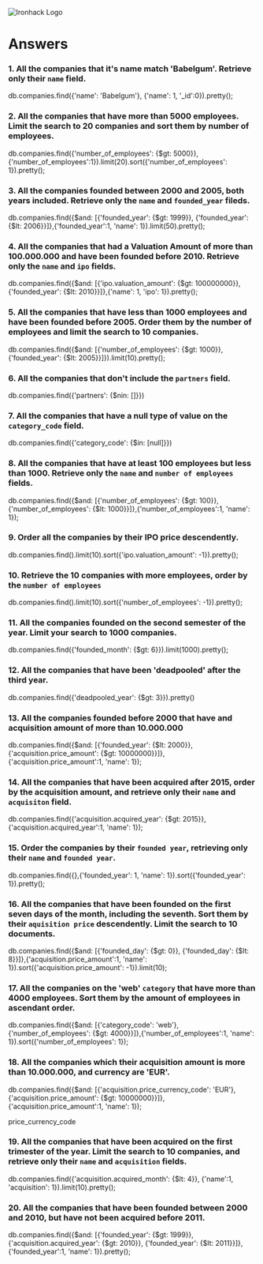 ![Ironhack Logo](https://i.imgur.com/1QgrNNw.png)

# Answers

### 1. All the companies that it's name match 'Babelgum'. Retrieve only their `name` field.

db.companies.find({'name': 'Babelgum'}, {'name': 1, '_id':0}).pretty();
<!-- Your Code Goes Here -->

### 2. All the companies that have more than 5000 employees. Limit the search to 20 companies and sort them by **number of employees**.

db.companies.find({'number_of_employees': {$gt: 5000}},{'number_of_employees':1}).limit(20).sort({'number_of_employees': 1}).pretty();
<!-- Your Code Goes Here -->

### 3. All the companies founded between 2000 and 2005, both years included. Retrieve only the `name` and `founded_year` fileds.

db.companies.find({$and: [{'founded_year': {$gt: 1999}}, {'founded_year': {$lt: 2006}}]},{'founded_year':1, 'name': 1}).limit(50).pretty();
<!-- Your Code Goes Here -->

### 4. All the companies that had a Valuation Amount of more than 100.000.000 and have been founded before 2010. Retrieve only the `name` and `ipo` fields.
db.companies.find({$and: [{'ipo.valuation_amount': {$gt: 100000000}}, {'founded_year': {$lt: 2010}}]},{'name': 1, 'ipo': 1}).pretty();


<!-- Your Code Goes Here -->

### 5. All the companies that have less than 1000 employees and have been founded before 2005. Order them by the number of employees and limit the search to 10 companies.

db.companies.find({$and: [{'number_of_employees': {$gt: 1000}}, {'founded_year': {$lt: 2005}}]}).limit(10).pretty();
<!-- Your Code Goes Here -->

### 6. All the companies that don't include the `partners` field.

db.companies.find({'partners': {$nin: []}})
<!-- Your Code Goes Here -->

### 7. All the companies that have a null type of value on the `category_code` field.

db.companies.find({'category_code': {$in: [null]}})
<!-- Your Code Goes Here -->

### 8. All the companies that have at least 100 employees but less than 1000. Retrieve only the `name` and `number of employees` fields.

db.companies.find({$and: [{'number_of_employees': {$gt: 100}}, {'number_of_employees': {$lt: 1000}}]},{'number_of_employees':1, 'name': 1});
<!-- Your Code Goes Here -->

### 9. Order all the companies by their IPO price descendently.
db.companies.find().limit(10).sort({'ipo.valuation_amount': -1}).pretty();
<!-- Your Code Goes Here -->

### 10. Retrieve the 10 companies with more employees, order by the `number of employees`

db.companies.find().limit(10).sort({'number_of_employees': -1}).pretty();
<!-- Your Code Goes Here -->

### 11. All the companies founded on the second semester of the year. Limit your search to 1000 companies.

db.companies.find({'founded_month': {$gt: 6}}).limit(1000).pretty();
<!-- Your Code Goes Here -->

### 12. All the companies that have been 'deadpooled' after the third year.
db.companies.find({'deadpooled_year': {$gt: 3}}).pretty()
<!-- Your Code Goes Here -->

### 13. All the companies founded before 2000 that have and acquisition amount of more than 10.000.000
db.companies.find({$and: [{'founded_year': {$lt: 2000}}, {'acquisition.price_amount': {$gt: 10000000}}]},{'acquisition.price_amount':1, 'name': 1});
<!-- Your Code Goes Here -->

### 14. All the companies that have been acquired after 2015, order by the acquisition amount, and retrieve only their `name` and `acquisiton` field.
db.companies.find({'acquisition.acquired_year': {$gt: 2015}},{'acquisition.acquired_year':1, 'name': 1});

<!-- Your Code Goes Here -->

### 15. Order the companies by their `founded year`, retrieving only their `name` and `founded year`.
db.companies.find({},{'founded_year': 1, 'name': 1}).sort({'founded_year': 1}).pretty();
<!-- Your Code Goes Here -->

### 16. All the companies that have been founded on the first seven days of the month, including the seventh. Sort them by their `aquisition price` descendently. Limit the search to 10 documents.
db.companies.find({$and: [{'founded_day': {$gt: 0}}, {'founded_day': {$lt: 8}}]},{'acquisition.price_amount':1, 'name': 1}).sort({'acquisition.price_amount': -1}).limit(10);
<!-- Your Code Goes Here -->

### 17. All the companies on the 'web' `category` that have more than 4000 employees. Sort them by the amount of employees in ascendant order.
db.companies.find({$and: [{'category_code': 'web'}, {'number_of_employees': {$gt: 4000}}]},{'number_of_employees':1, 'name': 1}).sort({'number_of_employees': 1});

<!-- Your Code Goes Here -->

### 18. All the companies which their acquisition amount is more than 10.000.000, and currency are 'EUR'.
db.companies.find({$and: [{'acquisition.price_currency_code': 'EUR'}, {'acquisition.price_amount': {$gt: 10000000}}]},{'acquisition.price_amount':1, 'name': 1});

price_currency_code
<!-- Your Code Goes Here -->

### 19. All the companies that have been acquired on the first trimester of the year. Limit the search to 10 companies, and retrieve only their `name` and `acquisition` fields.
db.companies.find({'acquisition.acquired_month': {$lt: 4}}, {'name':1, 'acquisition': 1}).limit(10).pretty();


<!-- Your Code Goes Here -->

### 20. All the companies that have been founded between 2000 and 2010, but have not been acquired before 2011.
db.companies.find({$and: [{'founded_year': {$gt: 1999}},{'acquisition.acquired_year': {$gt: 2010}}, {'founded_year': {$lt: 2011}}]},{'founded_year':1, 'name': 1}).pretty();

<!-- Your Code Goes Here -->
